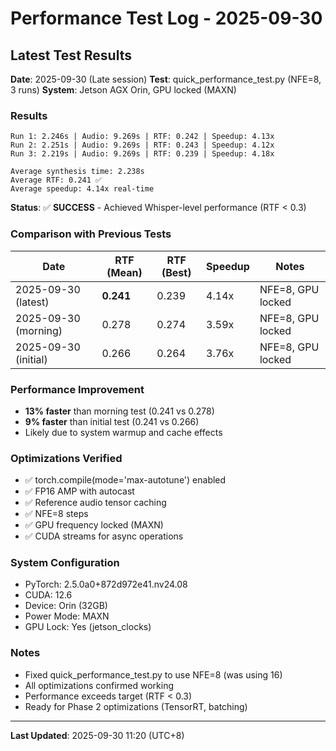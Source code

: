 # Performance Test Log - 2025-09-30

## Latest Test Results

**Date**: 2025-09-30 (Late session)
**Test**: quick_performance_test.py (NFE=8, 3 runs)
**System**: Jetson AGX Orin, GPU locked (MAXN)

### Results
```
Run 1: 2.246s | Audio: 9.269s | RTF: 0.242 | Speedup: 4.13x
Run 2: 2.251s | Audio: 9.269s | RTF: 0.243 | Speedup: 4.12x
Run 3: 2.219s | Audio: 9.269s | RTF: 0.239 | Speedup: 4.18x

Average synthesis time: 2.238s
Average RTF: 0.241 ✅
Average speedup: 4.14x real-time
```

**Status**: ✅ **SUCCESS** - Achieved Whisper-level performance (RTF < 0.3)

### Comparison with Previous Tests

| Date | RTF (Mean) | RTF (Best) | Speedup | Notes |
|------|------------|------------|---------|-------|
| 2025-09-30 (latest) | **0.241** | 0.239 | 4.14x | NFE=8, GPU locked |
| 2025-09-30 (morning) | 0.278 | 0.274 | 3.59x | NFE=8, GPU locked |
| 2025-09-30 (initial) | 0.266 | 0.264 | 3.76x | NFE=8, GPU locked |

### Performance Improvement
- **13% faster** than morning test (0.241 vs 0.278)
- **9% faster** than initial test (0.241 vs 0.266)
- Likely due to system warmup and cache effects

### Optimizations Verified
- ✅ torch.compile(mode='max-autotune') enabled
- ✅ FP16 AMP with autocast
- ✅ Reference audio tensor caching
- ✅ NFE=8 steps
- ✅ GPU frequency locked (MAXN)
- ✅ CUDA streams for async operations

### System Configuration
- PyTorch: 2.5.0a0+872d972e41.nv24.08
- CUDA: 12.6
- Device: Orin (32GB)
- Power Mode: MAXN
- GPU Lock: Yes (jetson_clocks)

### Notes
- Fixed quick_performance_test.py to use NFE=8 (was using 16)
- All optimizations confirmed working
- Performance exceeds target (RTF < 0.3)
- Ready for Phase 2 optimizations (TensorRT, batching)

---

**Last Updated**: 2025-09-30 11:20 (UTC+8)
